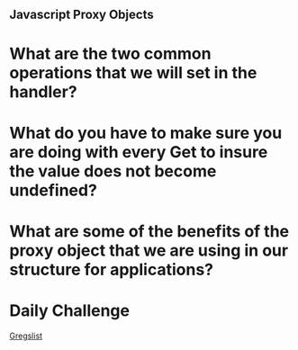 ## Javascript Proxy Objects

# What are the two common operations that we will set in the handler?

# What do you have to make sure you are doing with every Get to insure the value does not become undefined?

# What are some of the benefits of the proxy object that we are using in our structure for applications?

# Daily Challenge
[Gregslist](https://derekshain.github.io/gregslist/)